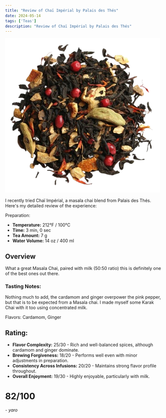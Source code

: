 ```yaml
---
title: "Review of Chaï Impérial by Palais des Thés"
date: 2024-05-14
tags: ['Teas']
description: "Review of Chaï Impérial by Palais des Thés"
---
```


![](771-34801-v9p8uywm6p-removebg-preview.png)

I recently tried Chaï Impérial, a masala chai blend from Palais des Thés. Here's my detailed review of the experience:

Preparation:

- **Temperature:** 212°F / 100°C
- **Time:** 3 min, 0 sec
- **Tea Amount:** 7 g
- **Water Volume:** 14 oz / 400 ml

## Overview

What a great Masala Chai, paired with milk (50:50 ratio) this is definitely one of the best ones out there.

### Tasting Notes:

Nothing much to add, the cardamom and ginger overpower the pink pepper, but that is to be expected from a Masala chai. I made myself some Karak Chai with it too using concentrated milk.

Flavors: Cardamom, Ginger

## Rating:

- **Flavor Complexity:** 25/30 - Rich and well-balanced spices, although cardamom and ginger dominate.
- **Brewing Forgiveness:** 18/20 - Performs well even with minor adjustments in preparation.
- **Consistency Across Infusions:** 20/20 - Maintains strong flavor profile throughout.
- **Overall Enjoyment:** 19/30 - Highly enjoyable, particularly with milk.

# 82/100

*- yaro*
